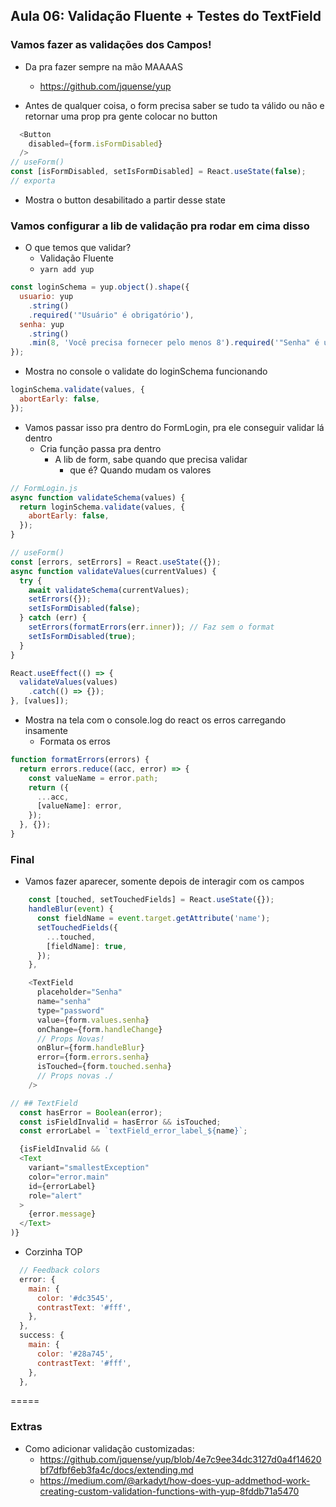## Aula 06: Validação Fluente + Testes do TextField

### Vamos fazer as validações dos Campos!
- Da pra fazer sempre na mão MAAAAS
  - https://github.com/jquense/yup

- Antes de qualquer coisa, o form precisa saber se tudo ta válido ou não e retornar uma prop pra gente colocar no button

```js
  <Button
    disabled={form.isFormDisabled}
  />
// useForm()
const [isFormDisabled, setIsFormDisabled] = React.useState(false);
// exporta
```
- Mostra o button desabilitado a partir desse state

### Vamos configurar a lib de validação pra rodar em cima disso
- O que temos que validar?
  - Validação Fluente
  - `yarn add yup`
```js
const loginSchema = yup.object().shape({
  usuario: yup
    .string()
    .required('"Usuário" é obrigatório'),
  senha: yup
    .string()
    .min(8, 'Você precisa fornecer pelo menos 8').required('"Senha" é um campo obrigatório'),
});
```

- Mostra no console o validate do loginSchema funcionando
```js
loginSchema.validate(values, {
  abortEarly: false,
});
```

- Vamos passar isso pra dentro do FormLogin, pra ele conseguir validar lá dentro
  - Cria função passa pra dentro
    - A lib de form, sabe quando que precisa validar
      - que é? Quando mudam os valores
```js
// FormLogin.js
async function validateSchema(values) {
  return loginSchema.validate(values, {
    abortEarly: false,
  });
}

// useForm()
const [errors, setErrors] = React.useState({});
async function validateValues(currentValues) {
  try {
    await validateSchema(currentValues);
    setErrors({});
    setIsFormDisabled(false);
  } catch (err) {
    setErrors(formatErrors(err.inner)); // Faz sem o format
    setIsFormDisabled(true);
  }
}

React.useEffect(() => {
  validateValues(values)
    .catch(() => {});
}, [values]);
```
- Mostra na tela com o console.log do react os erros carregando insamente
  - Formata os erros
```js
function formatErrors(errors) {
  return errors.reduce((acc, error) => {
    const valueName = error.path;
    return ({
      ...acc,
      [valueName]: error,
    });
  }, {});
}
```

### Final
- Vamos fazer aparecer, somente depois de interagir com os campos
```js
    const [touched, setTouchedFields] = React.useState({});
    handleBlur(event) {
      const fieldName = event.target.getAttribute('name');
      setTouchedFields({
        ...touched,
        [fieldName]: true,
      });
    },

    <TextField
      placeholder="Senha"
      name="senha"
      type="password"
      value={form.values.senha}
      onChange={form.handleChange}
      // Props Novas!
      onBlur={form.handleBlur}
      error={form.errors.senha}
      isTouched={form.touched.senha}
      // Props novas ./
    />
```

```js
// ## TextField
  const hasError = Boolean(error);
  const isFieldInvalid = hasError && isTouched;
  const errorLabel = `textField_error_label_${name}`;

  {isFieldInvalid && (
  <Text
    variant="smallestException"
    color="error.main"
    id={errorLabel}
    role="alert"
  >
    {error.message}
  </Text>
)}
```


- Corzinha TOP
```js
  // Feedback colors
  error: {
    main: {
      color: '#dc3545',
      contrastText: '#fff',
    },
  },
  success: {
    main: {
      color: '#28a745',
      contrastText: '#fff',
    },
  },
````


=====
### Extras
- Como adicionar validação customizadas:
  - https://github.com/jquense/yup/blob/4e7c9ee34dc3127d0a4f14620bf7dfbf6eb3fa4c/docs/extending.md
  - https://medium.com/@arkadyt/how-does-yup-addmethod-work-creating-custom-validation-functions-with-yup-8fddb71a5470